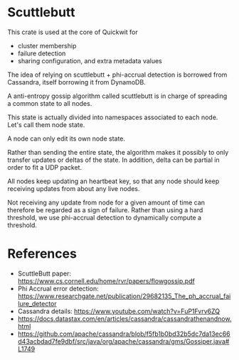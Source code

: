 # Scuttlebutt

This crate is used at the core of Quickwit for
- cluster membership
- failure detection
- sharing configuration, and extra metadata values

The idea of relying on scuttlebutt + phi-accrual detection is borrowed from 
Cassandra, itself borrowing it from DynamoDB.

A anti-entropy gossip algorithm called scuttlebutt is in charge of spreading
a common state to all nodes.

This state is actually divided into namespaces associated to each node.
Let's call them node state.

A node can only edit its own node state.

Rather than sending the entire state, the algorithm makes it possibly to
only transfer updates or deltas of the state.
In addition, delta can be partial in order to fit a UDP packet.

All nodes keep updating an heartbeat key,
so that any node should keep receiving updates from about
any live nodes.

Not receiving any update from node for a given amount of time can therefore be 
regarded as a sign of failure. Rather than using a hard threshold,
we use phi-accrual detection to dynamically compute a threshold.

# References

- ScuttleButt paper: https://www.cs.cornell.edu/home/rvr/papers/flowgossip.pdf
- Phi Accrual error detection: https://www.researchgate.net/publication/29682135_The_ph_accrual_failure_detector
- Cassandra details:
https://www.youtube.com/watch?v=FuP1Fvrv6ZQ
- https://docs.datastax.com/en/articles/cassandra/cassandrathenandnow.html
- https://github.com/apache/cassandra/blob/f5fb1b0bd32b5dc7da13ec66d43acbdad7fe9dbf/src/java/org/apache/cassandra/gms/Gossiper.java#L1749
